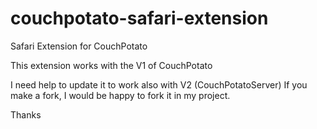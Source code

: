 couchpotato-safari-extension
============================

Safari Extension for CouchPotato

This extension works with the V1 of CouchPotato

I need help to update it to work also with V2 (CouchPotatoServer)
If you make a fork, I would be happy to fork it in my project.

Thanks